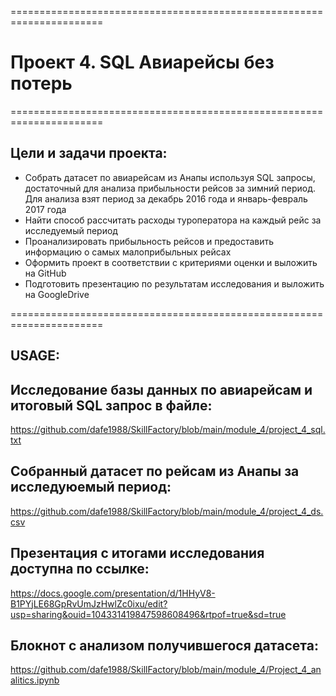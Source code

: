 ======================================================================
# Проект 4. SQL Авиарейсы без потерь
======================================================================

## Цели и задачи проекта: 
   * Собрать датасет по авиарейсам из Анапы используя SQL запросы, достаточный для анализа прибыльности рейсов за  зимний период. Для анализа взят период за декабрь 2016 года и январь-февраль 2017 года
   * Найти способ рассчитать расходы туроператора на каждый рейс за исследуемый период
   * Проанализировать прибыльность рейсов и предоставить  информацию о самых малоприбыльных рейсах
   * Оформить проект в соответствии с критериями оценки и выложить на GitHub
   * Подготовить презентацию по результатам исследования и выложить на GoogleDrive
        
====================================================================== 
## USAGE:

## Исследование базы данных по авиарейсам и итоговый SQL запрос в файле: 
https://github.com/dafe1988/SkillFactory/blob/main/module_4/project_4_sql.txt

## Собранный датасет по рейсам из Анапы за исследуюемый период:
https://github.com/dafe1988/SkillFactory/blob/main/module_4/project_4_ds.csv


## Презентация с итогами исследования доступна по ссылке: 
https://docs.google.com/presentation/d/1HHyV8-B1PYjLE68GpRvUmJzHwlZc0ixu/edit?usp=sharing&ouid=104331419847598608496&rtpof=true&sd=true
    
## Блокнот с анализом получившегося датасета: 
https://github.com/dafe1988/SkillFactory/blob/main/module_4/Project_4_analitics.ipynb
